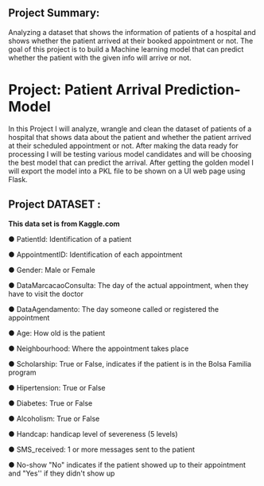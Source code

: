 ## Project Summary:
Analyzing a dataset that shows the information of patients of a hospital and shows whether the patient arrived at their booked appointment or not. The goal of this project is to build a Machine learning model that can predict whether the patient with the given info will arrive or not. 

# Project: Patient Arrival Prediction-Model


In this Project I will analyze, wrangle and clean the dataset of patients of a hospital that shows data about the patient and whether the patient arrived at their scheduled appointment or not. After making the data ready for processing I will be testing various model candidates and will be choosing the best model that can predict the arrival. After getting the golden model I will export the model into a PKL file to be shown on a  UI web page using Flask.

## Project DATASET :

**This data set is from Kaggle.com**

 ● PatientId: Identification of a patient 
 
● AppointmentID: Identification of each appointment 

● Gender: Male or Female 

● DataMarcacaoConsulta: The day of the actual appointment, when they have to visit the doctor

 ● DataAgendamento: The day someone called or registered the appointment
 
 ● Age: How old is the patient
 
 ● Neighbourhood: Where the appointment takes place 
 
● Scholarship: True or False, indicates if the patient is in the Bolsa Familia program 

● Hipertension: True or False

 ● Diabetes: True or False
 
 ● Alcoholism: True or False
 
 ● Handcap: handicap level of severeness (5 levels)
 
 ● SMS_received: 1 or more messages sent to the patient 
 
● No-show "No" indicates if the patient showed up to their appointment and "Yes'' if they didn't show up


